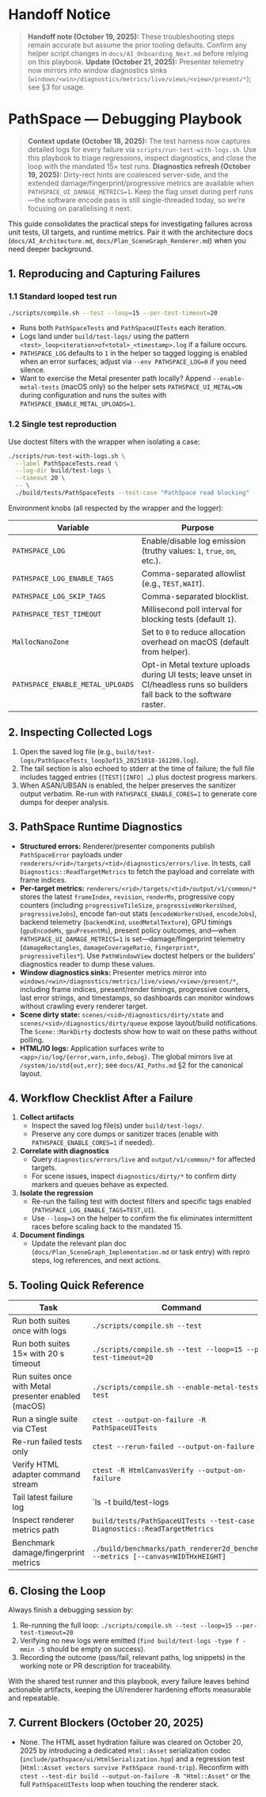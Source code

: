 # Handoff Notice

> **Handoff note (October 19, 2025):** These troubleshooting steps remain accurate but assume the prior tooling defaults. Confirm any helper script changes in `docs/AI_Onboarding_Next.md` before relying on this playbook.
> **Update (October 21, 2025):** Presenter telemetry now mirrors into window diagnostics sinks (`windows/<win>/diagnostics/metrics/live/views/<view>/present/*`); see §3 for usage.

# PathSpace — Debugging Playbook

> **Context update (October 18, 2025):** The test harness now captures detailed logs for every failure via `scripts/run-test-with-logs.sh`. Use this playbook to triage regressions, inspect diagnostics, and close the loop with the mandated 15× test runs.
> **Diagnostics refresh (October 19, 2025):** Dirty-rect hints are coalesced server-side, and the extended damage/fingerprint/progressive metrics are available when `PATHSPACE_UI_DAMAGE_METRICS=1`. Keep the flag unset during perf runs—the software encode pass is still single-threaded today, so we’re focusing on parallelising it next.

This guide consolidates the practical steps for investigating failures across unit tests, UI targets, and runtime metrics. Pair it with the architecture docs (`docs/AI_Architecture.md`, `docs/Plan_SceneGraph_Renderer.md`) when you need deeper background.

## 1. Reproducing and Capturing Failures

### 1.1 Standard looped test run

```bash
./scripts/compile.sh --test --loop=15 --per-test-timeout=20
```

- Runs both `PathSpaceTests` and `PathSpaceUITests` each iteration.
- Logs land under `build/test-logs/` using the pattern `<test>_loop<iteration>of<total>_<timestamp>.log` if a failure occurs.
- `PATHSPACE_LOG` defaults to `1` in the helper so tagged logging is enabled when an error surfaces; adjust via `--env PATHSPACE_LOG=0` if you need silence.
- Want to exercise the Metal presenter path locally? Append `--enable-metal-tests` (macOS only) so the helper sets `PATHSPACE_UI_METAL=ON` during configuration and runs the suites with `PATHSPACE_ENABLE_METAL_UPLOADS=1`.

### 1.2 Single test reproduction

Use doctest filters with the wrapper when isolating a case:

```bash
./scripts/run-test-with-logs.sh \
  --label PathSpaceTests.read \
  --log-dir build/test-logs \
  --timeout 20 \
  -- \
  ./build/tests/PathSpaceTests --test-case "PathSpace read blocking"
```

Environment knobs (all respected by the wrapper and the logger):

| Variable | Purpose |
| --- | --- |
| `PATHSPACE_LOG` | Enable/disable log emission (truthy values: `1`, `true`, `on`, etc.). |
| `PATHSPACE_LOG_ENABLE_TAGS` | Comma-separated allowlist (e.g., `TEST,WAIT`). |
| `PATHSPACE_LOG_SKIP_TAGS` | Comma-separated blocklist. |
| `PATHSPACE_TEST_TIMEOUT` | Millisecond poll interval for blocking tests (default `1`). |
| `MallocNanoZone` | Set to `0` to reduce allocation overhead on macOS (default from helper). |
| `PATHSPACE_ENABLE_METAL_UPLOADS` | Opt-in Metal texture uploads during UI tests; leave unset in CI/headless runs so builders fall back to the software raster. |

## 2. Inspecting Collected Logs

1. Open the saved log file (e.g., `build/test-logs/PathSpaceTests_loop3of15_20251018-161200.log`).
2. The tail section is also echoed to stderr at the time of failure; the full file includes tagged entries (`[TEST][INFO] …`) plus doctest progress markers.
3. When ASAN/UBSAN is enabled, the helper preserves the sanitizer output verbatim. Re-run with `PATHSPACE_ENABLE_CORES=1` to generate core dumps for deeper analysis.

## 3. PathSpace Runtime Diagnostics

- **Structured errors:** Renderer/presenter components publish `PathSpaceError` payloads under `renderers/<rid>/targets/<tid>/diagnostics/errors/live`. In tests, call `Diagnostics::ReadTargetMetrics` to fetch the payload and correlate with frame indices.
- **Per-target metrics:** `renderers/<rid>/targets/<tid>/output/v1/common/*` stores the latest `frameIndex`, `revision`, `renderMs`, progressive copy counters (including `progressiveTileSize`, `progressiveWorkersUsed`, `progressiveJobs`), encode fan-out stats (`encodeWorkersUsed`, `encodeJobs`), backend telemetry (`backendKind`, `usedMetalTexture`), GPU timings (`gpuEncodeMs`, `gpuPresentMs`), present policy outcomes, and—when `PATHSPACE_UI_DAMAGE_METRICS=1` is set—damage/fingerprint telemetry (`damageRectangles`, `damageCoverageRatio`, `fingerprint*`, `progressiveTiles*`). Use `PathWindowView` doctest helpers or the builders’ diagnostics reader to dump these values.
- **Window diagnostics sinks:** Presenter metrics mirror into `windows/<win>/diagnostics/metrics/live/views/<view>/present/*`, including frame indices, present/render timings, progressive counters, last error strings, and timestamps, so dashboards can monitor windows without crawling every renderer target.
- **Scene dirty state:** `scenes/<sid>/diagnostics/dirty/state` and `scenes/<sid>/diagnostics/dirty/queue` expose layout/build notifications. The `Scene::MarkDirty` doctests show how to wait on these paths without polling.
- **HTML/IO logs:** Application surfaces write to `<app>/io/log/{error,warn,info,debug}`. The global mirrors live at `/system/io/std{out,err}`; see `docs/AI_Paths.md` §2 for the canonical layout.

## 4. Workflow Checklist After a Failure

1. **Collect artifacts**
   - Inspect the saved log file(s) under `build/test-logs/`.
   - Preserve any core dumps or sanitizer traces (enable with `PATHSPACE_ENABLE_CORES=1` if needed).
2. **Correlate with diagnostics**
   - Query `diagnostics/errors/live` and `output/v1/common/*` for affected targets.
   - For scene issues, inspect `diagnostics/dirty/*` to confirm dirty markers and queues behave as expected.
3. **Isolate the regression**
   - Re-run the failing test with doctest filters and specific tags enabled (`PATHSPACE_LOG_ENABLE_TAGS=TEST,UI`).
   - Use `--loop=3` on the helper to confirm the fix eliminates intermittent races before scaling back to the mandated 15.
4. **Document findings**
   - Update the relevant plan doc (`docs/Plan_SceneGraph_Implementation.md` or task entry) with repro steps, log references, and next actions.

## 5. Tooling Quick Reference

| Task | Command |
| --- | --- |
| Run both suites once with logs | `./scripts/compile.sh --test` |
| Run both suites 15× with 20 s timeout | `./scripts/compile.sh --test --loop=15 --per-test-timeout=20` |
| Run suites once with Metal presenter enabled (macOS) | `./scripts/compile.sh --enable-metal-tests --test` |
| Run a single suite via CTest | `ctest --output-on-failure -R PathSpaceUITests` |
| Re-run failed tests only | `ctest --rerun-failed --output-on-failure` |
| Verify HTML adapter command stream | `ctest -R HtmlCanvasVerify --output-on-failure` |
| Tail latest failure log | `ls -t build/test-logs | head -1 | xargs -I{} tail -n 80 build/test-logs/{}` |
| Inspect renderer metrics path | `build/tests/PathSpaceUITests --test-case Diagnostics::ReadTargetMetrics` |
| Benchmark damage/fingerprint metrics | `./build/benchmarks/path_renderer2d_benchmark --metrics [--canvas=WIDTHxHEIGHT]` |

## 6. Closing the Loop

Always finish a debugging session by:

1. Re-running the full loop: `./scripts/compile.sh --test --loop=15 --per-test-timeout=20`
2. Verifying no new logs were emitted (`find build/test-logs -type f -mmin -5` should be empty on success).
3. Recording the outcome (pass/fail, relevant paths, log snippets) in the working note or PR description for traceability.

With the shared test runner and this playbook, every failure leaves behind actionable artifacts, keeping the UI/renderer hardening efforts measurable and repeatable.

## 7. Current Blockers (October 20, 2025)

- None. The HTML asset hydration failure was cleared on October 20, 2025 by introducing a dedicated `Html::Asset` serialization codec (`include/pathspace/ui/HtmlSerialization.hpp`) and a regression test (`Html::Asset vectors survive PathSpace round-trip`). Reconfirm with `ctest --test-dir build --output-on-failure -R "Html::Asset"` or the full `PathSpaceUITests` loop when touching the renderer stack.

